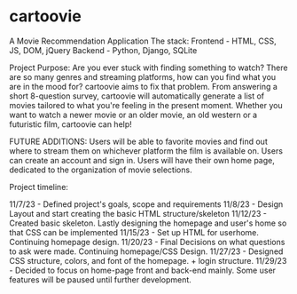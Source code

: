 # cartoovie
A Movie Recommendation Application
The stack:
Frontend - HTML, CSS, JS, DOM, jQuery
Backend - Python, Django, SQLite

Project Purpose:
Are you ever stuck with finding something to watch? There are so many genres and streaming platforms, how can you find what you are in the mood for?
cartoovie aims to fix that problem. From answering a short 8-question survey, cartoovie will automatically generate a list of movies tailored to what you're feeling in the present moment.
Whether you want to watch a newer movie or an older movie, an old western or a futuristic film, cartoovie can help!

FUTURE ADDITIONS: 
Users will be able to favorite movies and find out where to stream them on whichever platform the film is available on. 
Users can create an account and sign in.
Users will have their own home page, dedicated to the organization of movie selections.

Project timeline:

11/7/23 - Defined project's goals, scope and requirements
11/8/23 - Design Layout and start creating the basic HTML structure/skeleton
11/12/23 - Created basic skeleton. Lastly designing the homepage and user's home so that CSS can be implemented
11/15/23 - Set up HTML for userhome. Continuing homepage design.
11/20/23 - Final Decisions on what questions to ask were made. Continuing homepage/CSS Design.
11/27/23 - Designed CSS structure, colors, and font of the homepage. + login structure.
11/29/23 - Decided to focus on home-page front and back-end mainly. Some user features will be paused until further development.
